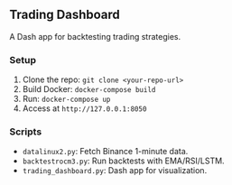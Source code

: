 ## Trading Dashboard
A Dash app for backtesting trading strategies.

### Setup
1. Clone the repo: `git clone <your-repo-url>`
2. Build Docker: `docker-compose build`
3. Run: `docker-compose up`
4. Access at `http://127.0.0.1:8050`

### Scripts
- `datalinux2.py`: Fetch Binance 1-minute data.
- `backtestrocm3.py`: Run backtests with EMA/RSI/LSTM.
- `trading_dashboard.py`: Dash app for visualization.